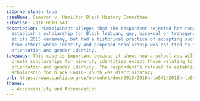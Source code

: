 ```yaml
---
isCornerstone: true
caseName: Cameron v. Hamilton Black History Committee
citation: 2016 HRTO 541
description: "Complainant alleges that the respondent rejected her request to
  establish a scholarship for Black lesbian, gay, bisexual or transgender youth
  at its 2015 ceremony, but had a historical practice of accepting such requests
  from others whose identity and proposed scholarship was not tied to sexual
  orientation and gender identity.  "
takeaway: This case is important because it shows how a school was willing to
  create scholarships for minority identities except those relating to sexual
  orientation and gender identity. The respondent's refusal to establish a
  scholarship for black LGBTQ+ youth was discriminatory.
url: https://www.canlii.org/en/on/onhrt/doc/2016/2016hrto541/2016hrto541.html?resultIndex=1
themes:
  - Accessibility and Accomodation
---
```

